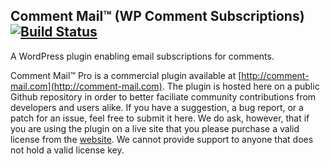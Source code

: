 ## Comment Mail™ (WP Comment Subscriptions) [![Build Status](https://travis-ci.org/websharks/comment-mail-pro.svg?branch=000000-dev)](https://travis-ci.org/websharks/comment-mail-pro)

A WordPress plugin enabling email subscriptions for comments.

Comment Mail™ Pro is a commercial plugin available at [http://comment-mail.com](http://comment-mail.com). The plugin is hosted here on a public Github repository in order to better faciliate community contributions from developers and users alike. If you have a suggestion, a bug report, or a patch for an issue, feel free to submit it here. We do ask, however, that if you are using the plugin on a live site that you please purchase a valid license from the [website](http://comment-mail.com). We cannot provide support to anyone that does not hold a valid license key.
